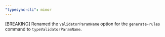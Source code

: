 ```yaml
---
"typesync-cli": minor
---
```


[BREAKING] Renamed the `validatorParamName` option for the `generate-rules` command to `typeValidatorParamName`.
